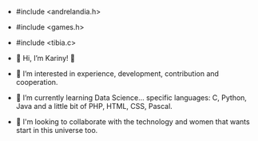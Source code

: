 - #include <andrelandia.h>
- #include <games.h>
- #include <tibia.c>

- 👋 Hi, I’m Kariny! 👋
- 👀 I’m interested in experience, development, contribution and cooperation.
- 🌱 I’m currently learning Data Science...
  specific languages: C, Python, Java and a little bit of PHP, HTML, CSS, Pascal.
- 💞️ I'm looking to collaborate with the technology and women that wants start in this universe too.
